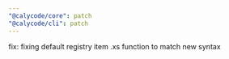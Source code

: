 ```yaml
---
"@calycode/core": patch
"@calycode/cli": patch
---
```


fix: fixing default registry item .xs function to match new syntax
